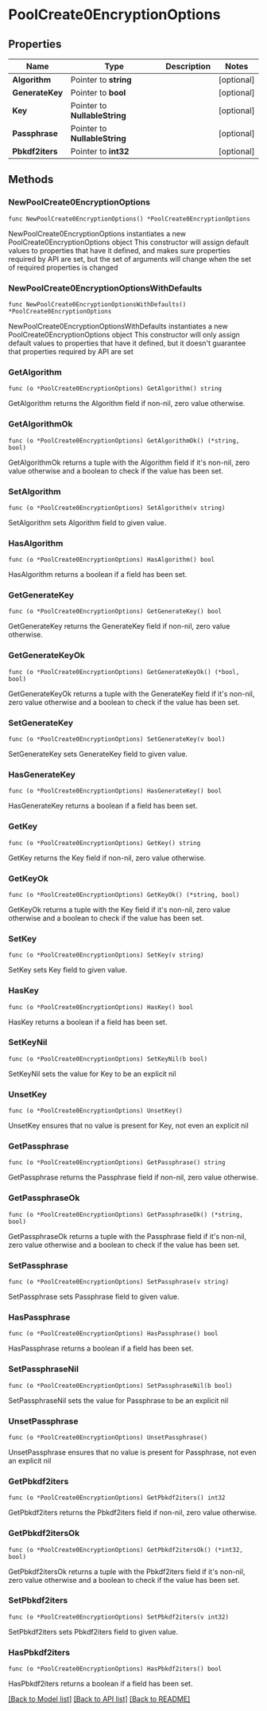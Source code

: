 # PoolCreate0EncryptionOptions

## Properties

Name | Type | Description | Notes
------------ | ------------- | ------------- | -------------
**Algorithm** | Pointer to **string** |  | [optional] 
**GenerateKey** | Pointer to **bool** |  | [optional] 
**Key** | Pointer to **NullableString** |  | [optional] 
**Passphrase** | Pointer to **NullableString** |  | [optional] 
**Pbkdf2iters** | Pointer to **int32** |  | [optional] 

## Methods

### NewPoolCreate0EncryptionOptions

`func NewPoolCreate0EncryptionOptions() *PoolCreate0EncryptionOptions`

NewPoolCreate0EncryptionOptions instantiates a new PoolCreate0EncryptionOptions object
This constructor will assign default values to properties that have it defined,
and makes sure properties required by API are set, but the set of arguments
will change when the set of required properties is changed

### NewPoolCreate0EncryptionOptionsWithDefaults

`func NewPoolCreate0EncryptionOptionsWithDefaults() *PoolCreate0EncryptionOptions`

NewPoolCreate0EncryptionOptionsWithDefaults instantiates a new PoolCreate0EncryptionOptions object
This constructor will only assign default values to properties that have it defined,
but it doesn't guarantee that properties required by API are set

### GetAlgorithm

`func (o *PoolCreate0EncryptionOptions) GetAlgorithm() string`

GetAlgorithm returns the Algorithm field if non-nil, zero value otherwise.

### GetAlgorithmOk

`func (o *PoolCreate0EncryptionOptions) GetAlgorithmOk() (*string, bool)`

GetAlgorithmOk returns a tuple with the Algorithm field if it's non-nil, zero value otherwise
and a boolean to check if the value has been set.

### SetAlgorithm

`func (o *PoolCreate0EncryptionOptions) SetAlgorithm(v string)`

SetAlgorithm sets Algorithm field to given value.

### HasAlgorithm

`func (o *PoolCreate0EncryptionOptions) HasAlgorithm() bool`

HasAlgorithm returns a boolean if a field has been set.

### GetGenerateKey

`func (o *PoolCreate0EncryptionOptions) GetGenerateKey() bool`

GetGenerateKey returns the GenerateKey field if non-nil, zero value otherwise.

### GetGenerateKeyOk

`func (o *PoolCreate0EncryptionOptions) GetGenerateKeyOk() (*bool, bool)`

GetGenerateKeyOk returns a tuple with the GenerateKey field if it's non-nil, zero value otherwise
and a boolean to check if the value has been set.

### SetGenerateKey

`func (o *PoolCreate0EncryptionOptions) SetGenerateKey(v bool)`

SetGenerateKey sets GenerateKey field to given value.

### HasGenerateKey

`func (o *PoolCreate0EncryptionOptions) HasGenerateKey() bool`

HasGenerateKey returns a boolean if a field has been set.

### GetKey

`func (o *PoolCreate0EncryptionOptions) GetKey() string`

GetKey returns the Key field if non-nil, zero value otherwise.

### GetKeyOk

`func (o *PoolCreate0EncryptionOptions) GetKeyOk() (*string, bool)`

GetKeyOk returns a tuple with the Key field if it's non-nil, zero value otherwise
and a boolean to check if the value has been set.

### SetKey

`func (o *PoolCreate0EncryptionOptions) SetKey(v string)`

SetKey sets Key field to given value.

### HasKey

`func (o *PoolCreate0EncryptionOptions) HasKey() bool`

HasKey returns a boolean if a field has been set.

### SetKeyNil

`func (o *PoolCreate0EncryptionOptions) SetKeyNil(b bool)`

 SetKeyNil sets the value for Key to be an explicit nil

### UnsetKey
`func (o *PoolCreate0EncryptionOptions) UnsetKey()`

UnsetKey ensures that no value is present for Key, not even an explicit nil
### GetPassphrase

`func (o *PoolCreate0EncryptionOptions) GetPassphrase() string`

GetPassphrase returns the Passphrase field if non-nil, zero value otherwise.

### GetPassphraseOk

`func (o *PoolCreate0EncryptionOptions) GetPassphraseOk() (*string, bool)`

GetPassphraseOk returns a tuple with the Passphrase field if it's non-nil, zero value otherwise
and a boolean to check if the value has been set.

### SetPassphrase

`func (o *PoolCreate0EncryptionOptions) SetPassphrase(v string)`

SetPassphrase sets Passphrase field to given value.

### HasPassphrase

`func (o *PoolCreate0EncryptionOptions) HasPassphrase() bool`

HasPassphrase returns a boolean if a field has been set.

### SetPassphraseNil

`func (o *PoolCreate0EncryptionOptions) SetPassphraseNil(b bool)`

 SetPassphraseNil sets the value for Passphrase to be an explicit nil

### UnsetPassphrase
`func (o *PoolCreate0EncryptionOptions) UnsetPassphrase()`

UnsetPassphrase ensures that no value is present for Passphrase, not even an explicit nil
### GetPbkdf2iters

`func (o *PoolCreate0EncryptionOptions) GetPbkdf2iters() int32`

GetPbkdf2iters returns the Pbkdf2iters field if non-nil, zero value otherwise.

### GetPbkdf2itersOk

`func (o *PoolCreate0EncryptionOptions) GetPbkdf2itersOk() (*int32, bool)`

GetPbkdf2itersOk returns a tuple with the Pbkdf2iters field if it's non-nil, zero value otherwise
and a boolean to check if the value has been set.

### SetPbkdf2iters

`func (o *PoolCreate0EncryptionOptions) SetPbkdf2iters(v int32)`

SetPbkdf2iters sets Pbkdf2iters field to given value.

### HasPbkdf2iters

`func (o *PoolCreate0EncryptionOptions) HasPbkdf2iters() bool`

HasPbkdf2iters returns a boolean if a field has been set.


[[Back to Model list]](../README.md#documentation-for-models) [[Back to API list]](../README.md#documentation-for-api-endpoints) [[Back to README]](../README.md)


